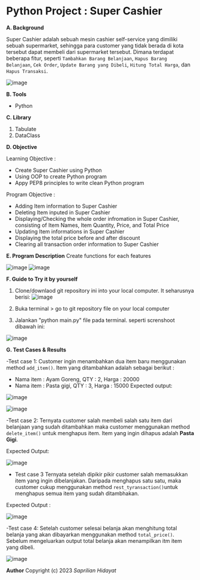# Python Project : Super Cashier

**A. Background**

Super Cashier adalah sebuah mesin cashier self-service yang dimiliki sebuah supermarket, sehingga para customer yang tidak berada di kota tersebut dapat membeli dari supermarket tersebut.
Dimana terdapat beberapa fitur, seperti `Tambahkan Barang Belanjaan`, `Hapus Barang Belanjaan`, `Cek Order`, `Update Barang yang Dibeli`, `Hitung Total Harga`, dan `Hapus Transaksi`.

![image](https://user-images.githubusercontent.com/63135748/232187068-6250b7e5-7e10-4b73-b7e4-2338c0922ea0.png)


**B. Tools**

- Python

**C. Library**

1. Tabulate
2. DataClass

**D. Objective**

Learning Objective :
- Create Super Cashier using Python
- Using OOP to create Python program
- Appy PEP8 principles to write clean Python program

Program Objective :
- Adding Item information to Super Cashier
- Deleting Item inputed in Super Cashier
- Displaying/Checking the whole order infromation in Super Cashier, consisting of Item Names, Item Quantity, Price, and Total Price
- Updating Item informations in Super Cashier
- Displaying the total price before and after discount
- Clearing all transaction order information to Super Cashier

**E. Program Description**
Create functions for each features

![image](https://user-images.githubusercontent.com/63135748/232187114-721659ee-df83-4f25-9ec3-8f2a4f1e4260.png)
![image](https://user-images.githubusercontent.com/63135748/232187126-b9fd608d-aacc-47ae-8c7c-6e100c1fa949.png)


**F. Guide to Try it by yourself**
  1. Clone/downlaod git repository ini into your local computer. It seharusnya berisi:
![image](https://user-images.githubusercontent.com/63135748/232190381-4118f639-842a-420f-a5d8-12c808f9cadf.png)

  2. Buka terminal > go to git repository file on your local computer
  3. Jalankan "python main.py" file pada terminal. seperti screnshoot dibawah ini:

![image](https://user-images.githubusercontent.com/63135748/232190444-7e7d51b6-d7c2-4302-9255-3cd0583abd1b.png)

 
**G. Test Cases & Results**

-Test case 1:
Customer ingin menambahkan dua item baru menggunakan method `add_item()`. Item yang ditambahkan adalah sebagai berikut :
  - Nama item : Ayam Goreng, QTY : 2, Harga : 20000
  - Nama item : Pasta gigi, QTY : 3, Harga : 15000
Expected output:

![image](https://user-images.githubusercontent.com/63135748/232187338-1771b016-91e6-44c0-8bb9-19d5ab1cdff3.png)

![image](https://user-images.githubusercontent.com/63135748/232187369-d6ab5d04-d4e8-4065-b643-dd94829cf5e5.png)

-Test case 2:
Ternyata customer salah membeli salah satu item dari belanjaan yang sudah ditambahkan maka customer menggunakan method `delete_item()` untuk menghapus item. Item yang ingin dihapus adalah **Pasta Gigi**.

Expected Output:

![image](https://user-images.githubusercontent.com/63135748/232187485-64e5bb9c-5e30-431d-94b2-b0298aaffb22.png)

- Test case 3
Ternyata setelah dipikir pikir customer salah memasukkan item yang ingin dibelanjakan. Daripada menghapus satu satu, maka customer cukup menggunakan method `rest_tyransaction()`untuk menghapus semua item yang sudah ditambhakan. 

Expected Output :

![image](https://user-images.githubusercontent.com/63135748/232189788-4f9367e7-b2a2-4cb3-af03-9148940151bf.png)

-Test case 4:
Setelah customer selesai belanja akan menghitung total belanja yang akan dibayarkan menggunakan method `total_price()`. Sebelum mengeluarkan output total belanja akan menampilkan itm item yang dibeli.

![image](https://user-images.githubusercontent.com/63135748/232190250-817e4145-d054-4098-8d0d-9326f6993eda.png)

**Author** Copyright (c) 2023 *Saprilian Hidayat*

